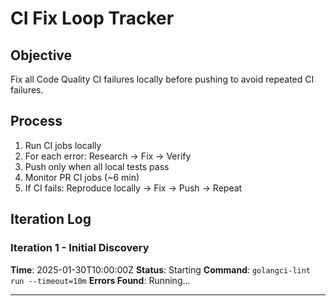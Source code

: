 # CI Fix Loop Tracker

## Objective
Fix all Code Quality CI failures locally before pushing to avoid repeated CI failures.

## Process
1. Run CI jobs locally
2. For each error: Research → Fix → Verify
3. Push only when all local tests pass
4. Monitor PR CI jobs (~6 min)
5. If CI fails: Reproduce locally → Fix → Push → Repeat

## Iteration Log

### Iteration 1 - Initial Discovery
**Time**: 2025-01-30T10:00:00Z
**Status**: Starting
**Command**: `golangci-lint run --timeout=10m`
**Errors Found**: Running...

---